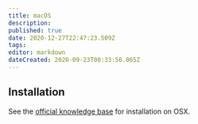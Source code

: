 ```yaml
---
title: macOS
description: 
published: true
date: 2020-12-27T22:47:23.509Z
tags: 
editor: markdown
dateCreated: 2020-09-23T00:33:56.065Z
---
```


## Installation

See the [official knowledge base](https://foundryvtt.com/article/installation/) for installation on OSX.